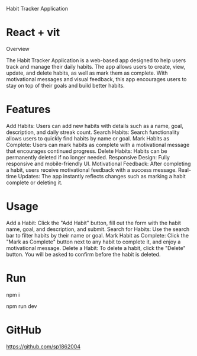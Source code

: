 Habit Tracker Application

# React + vit

Overview

The Habit Tracker Application is a web-based app designed to help users track and manage their daily habits. The app allows users to create, view, update, and delete habits, as well as mark them as complete. With motivational messages and visual feedback, this app encourages users to stay on top of their goals and build better habits.

# Features

Add Habits: Users can add new habits with details such as a name, goal, description, and daily streak count.
Search Habits: Search functionality allows users to quickly find habits by name or goal.
Mark Habits as Complete: Users can mark habits as complete with a motivational message that encourages continued progress.
Delete Habits: Habits can be permanently deleted if no longer needed.
Responsive Design: Fully responsive and mobile-friendly UI.
Motivational Feedback: After completing a habit, users receive motivational feedback with a success message.
Real-time Updates: The app instantly reflects changes such as marking a habit complete or deleting it.

# Usage

Add a Habit: Click the "Add Habit" button, fill out the form with the habit name, goal, and description, and submit.
Search for Habits: Use the search bar to filter habits by their name or goal.
Mark Habit as Complete: Click the "Mark as Complete" button next to any habit to complete it, and enjoy a motivational message.
Delete a Habit: To delete a habit, click the "Delete" button. You will be asked to confirm before the habit is deleted.

# Run

npm i

npm run dev

# GitHub

https://github.com/sp1862004